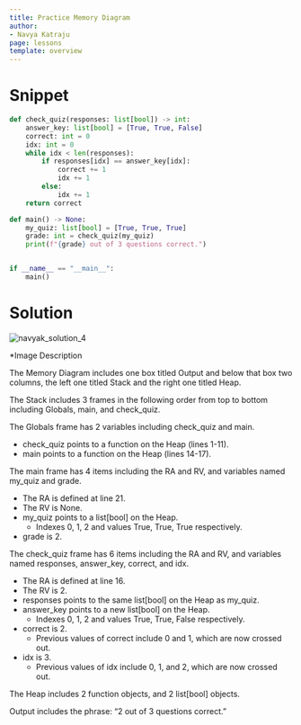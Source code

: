 ```yaml
---
title: Practice Memory Diagram
author:
- Navya Katraju
page: lessons
template: overview
---
```




# Snippet

```python
def check_quiz(responses: list[bool]) -> int:
    answer_key: list[bool] = [True, True, False]
    correct: int = 0
    idx: int = 0
    while idx < len(responses):
        if responses[idx] == answer_key[idx]:
            correct += 1
            idx += 1
        else:
            idx += 1
    return correct

def main() -> None:
    my_quiz: list[bool] = [True, True, True]
    grade: int = check_quiz(my_quiz)
    print(f"{grade} out of 3 questions correct.")


if __name__ == "__main__":
    main()
```

# Solution

![navyak_solution_4](navyak_solution_4.png)

*Image Description

The Memory Diagram includes one box titled Output and below that box two columns, the left one titled Stack and the right one titled Heap.

The Stack includes 3 frames in the following order from top to bottom including Globals, main, and check_quiz.

The Globals frame has 2 variables including check_quiz and main.
- check_quiz points to a function on the Heap (lines 1-11).
- main points to a function on the Heap (lines 14-17).

The main frame has 4 items including the RA and RV, and variables named my_quiz and grade.
- The RA is defined at line 21.
- The RV is None.
- my_quiz points to a list[bool] on the Heap.
    - Indexes 0, 1, 2 and values True, True, True respectively.
- grade is 2.

The check_quiz frame has 6 items including the RA and RV, and variables named responses, answer_key, correct, and idx.
- The RA is defined at line 16.
- The RV is 2.
- responses points to the same list[bool] on the Heap as my_quiz.
- answer_key points to a new list[bool] on the Heap.
    - Indexes 0, 1, 2 and values True, True, False respectively.
- correct is 2.
    - Previous values of correct include 0 and 1, which are now crossed out.
- idx is 3.
    - Previous values of idx include 0, 1, and 2, which are now crossed out.

The Heap includes 2 function objects, and 2 list[bool] objects.

Output includes the phrase: “2 out of 3 questions correct.”
